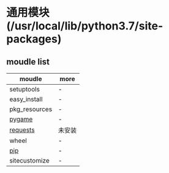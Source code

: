 # 通用模块 (/usr/local/lib/python3.7/site-packages)

## moudle list

| moudle                    | more   |
| ------------------------- | ------ |
| setuptools                | -      |
| easy_install              | -      |
| pkg_resources             | -      |
| [pygame](./pygame.md)     | -      |
| [requests](./requests.md) | 未安装 |
| wheel                     | -      |
| [pip](./pip.md)           | -      |
| sitecustomize             | -      |
